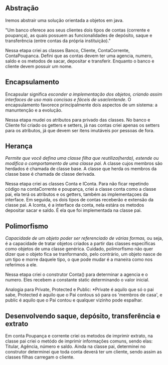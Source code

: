 ## Abstração 

Iremos abstrair uma solução orientada a objetos em java.

"Um banco oferece aos seus clientes dois tipos de contas (corrente e poupança), as quais possuem as funcionalidades de depósito, saque e transferência (entre contas da própria instituição)."

Nessa etapa criei as classes Banco, Cliente, ContaCorrente, ContaPoupanca. Defini que as contas devem ter uma agencia, numero, saldo e os metodos de sacar, depositar e transferir. Enquanto o banco e cliente devem possuir um nome.

## Encapsulamento

Encapsular significa *esconder a implementação dos objetos, criando assim interfaces de uso mais concisas e fáceis de usar/entende*. O encapsulamento favorece principalmente dois aspectos de um sistema: a manuntenção e a evolução.

Nessa etapa mudei os atributos para privado das classes.
No banco e Cliente foi criado os getters e setters, já nas contas criei apenas os setters para os atributos, já que devem ser itens imutáveis por pessoas de fora.

## Herança

*Permite  que você defina uma classe filha que reutiliza(herda), estende ou modifica o comportamento de uma classe pai.* A classe cujos membros são herdados é chamada de classe base. A classe que herda os membros da classe base é chamada de classe derivada.

Nessa etapa criei as classes Conta e IConta. Para não ficar repetindo código na contaCorrente e poupança, criei a classe conta como a classe pai, ela terá os atributos e os getters, também as implementaçoes da interface. Em seguida, os dois tipos de contas receberão e extensão da classe pai.
 A Iconta, é a interface da conta, nela estára os metodos depositar sacar e saldo. É ela que foi implementada na classe pai.


## Polimorfismo 

*Capacidade de um objeto poder ser referenciado de várias formas,* ou seja, é a capacidade de tratar objetos criados a partir das classes específicas como objetos de uma classe genérica. 
Cuidado, polimorfismo não quer dizer que o objeto fica se tranformando, pelo contrário, um objeto nasce de um tipo e morre daquele tipo, o que pode mudar é a maneira como nos referimos a ele.

Nessa etapa criei o construtor Conta() para determinar a agencia e o numero. Eles recebem a constante static determinando o valor inicial.

 Analogia para Private, Protected e Public: *Private é aquilo que só o pai sabe, Protected é aquilo que o Pai contous só para os 'membros de casa', e public é aquilo que o Pai contou e qualquer vizinho pode espalhar.

## Desenvolvendo saque, depósito, transferência e extrato

Em conta Poupança e corrente criei os metodos de imprimir extrato, na classe pai criei o metódo de imprimir informações comuns, sendo elas: Titular, Agência, número e saldo. Ainda na classe pai, determinei no construtor determinei que toda conta deverá ter um cliente, sendo assim as classes filhas carregam o cliente. 




